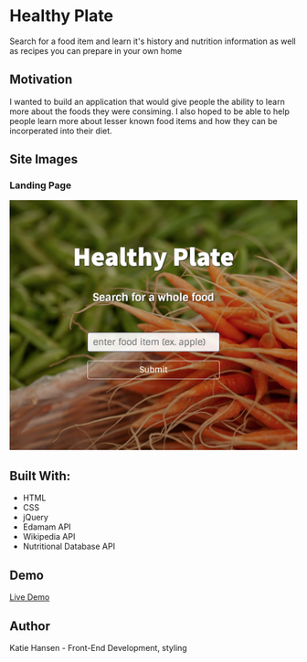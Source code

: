 # Healthy Plate
Search for a food item and learn it's history and nutrition information as well as recipes you can prepare in your own home


## Motivation
I wanted to build an application that would give people the ability to learn more about the foods they were consiming. I also hoped to be able to help people learn more about lesser known food items and how they can be incorperated into their diet.

## Site Images
### Landing Page
![Landing Page](/images/healthyPlate.png)


## Built With:
 - HTML
 - CSS
 - jQuery
 - Edamam API
 - Wikipedia API
 - Nutritional Database API
 
 ## Demo
 [Live Demo]
 
 
## Author
Katie Hansen - Front-End Development, styling




[Live Demo]: <https://katiewrennhansen.github.io/healthyPlate/>
